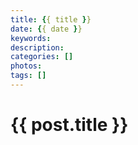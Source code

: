 ```yaml
---
title: {{ title }}
date: {{ date }}
keywords: 
description:
categories: []
photos: 
tags: []
---
```


# {{ post.title }}
